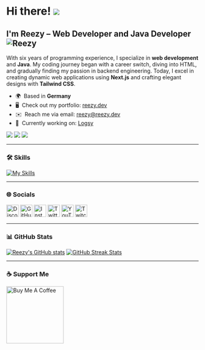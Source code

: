 Hi there! ![](https://user-images.githubusercontent.com/18350557/176309783-0785949b-9127-417c-8b55-ab5a4333674e.gif)  
=============================================================================================================================

I'm **Reezy** – Web Developer and Java Developer  
![Reezy](https://github.com/logsy/.github/blob/684cb2619fce2555707d3e3d6e0a3b3942643f87/reezy256x256.png)
-----------------------------------------------

With six years of programming experience, I specialize in **web development** and **Java**. My coding journey began with a career switch, diving into HTML, and gradually finding my passion in backend engineering. Today, I excel in creating dynamic web applications using **Next.js** and crafting elegant designs with **Tailwind CSS**.

* 🌍  Based in **Germany**
* 🖥️  Check out my portfolio: [reezy.dev](http://reezy.dev/)
* ✉️  Reach me via email: [reezy@reezy.dev](mailto:reezy@reezy.dev)
* 🚀  Currently working on: [Logsy](https://github.com/logsy)

<a href="https://www.github.com/reezy-development" target="_blank" rel="noreferrer"><img
src="https://img.shields.io/github/followers/reezy-development?logo=github&style=for-the-badge&color=ef4444&labelColor=1c1917" /></a> <a href="https://x.com/blvck_reezy" target="_blank" rel="noreferrer"><img
src="https://img.shields.io/twitter/follow/blvck_reezy?logo=twitter&style=for-the-badge&color=ef4444&labelColor=1c1917"
/></a> <a href="https://www.twitch.tv/verdreckt" target="_blank" rel="noreferrer"><img
src="https://img.shields.io/twitch/status/verdreckt?logo=twitchsx&style=for-the-badge&color=ef4444&labelColor=1c1917&label=TWITCH+STATUS" /></a>

---

### 🛠️ Skills

[![My Skills](https://skillicons.dev/icons?i=c,cpp,git,java,js,ts,react,nextjs,tailwind,nodejs,mongodb,mysql,heroku,linux,ps,ai)](https://reezy.dev/)

---

### 🌐 Socials

<p align="left">
<a href="https://discord.com/users/reezydevelopment" target="_blank" rel="noreferrer"><img src="https://raw.githubusercontent.com/danielcranney/readme-generator/main/public/icons/socials/discord.svg" width="32" height="32" alt="Discord" /></a>
<a href="https://www.github.com/reezy-development" target="_blank" rel="noreferrer"><img src="https://raw.githubusercontent.com/danielcranney/readme-generator/main/public/icons/socials/github.svg" width="32" height="32" alt="GitHub" /></a>
<a href="http://www.instagram.com/off_.jxstin" target="_blank" rel="noreferrer"><img src="https://raw.githubusercontent.com/danielcranney/readme-generator/main/public/icons/socials/instagram.svg" width="32" height="32" alt="Instagram" /></a>
<a href="https://x.com/blvck_reezy" target="_blank" rel="noreferrer"><img src="https://raw.githubusercontent.com/danielcranney/readme-generator/main/public/icons/socials/twitter.svg" width="32" height="32" alt="Twitter" /></a>
<a href="https://www.youtube.com/@verdreckt" target="_blank" rel="noreferrer"><img src="https://raw.githubusercontent.com/danielcranney/readme-generator/main/public/icons/socials/youtube.svg" width="32" height="32" alt="YouTube" /></a>
<a href="https://www.twitch.tv/verdreckt" target="_blank" rel="noreferrer"><img src="https://raw.githubusercontent.com/danielcranney/readme-generator/main/public/icons/socials/twitch.svg" width="32" height="32" alt="Twitch" /></a>
</p>

---

### 📊 GitHub Stats

<a href="http://www.github.com/reezy-development"><img src="https://github-readme-stats.vercel.app/api?username=reezy-development&show_icons=true&count_private=true&title_color=ef4444&text_color=ffffff&icon_color=ef4444&bg_color=1c1917&hide_border=true" alt="Reezy's GitHub stats" /></a>
<a href="http://www.github.com/reezy-development"><img src="https://github-readme-streak-stats.herokuapp.com/?user=reezy-development&stroke=ffffff&background=1c1917&ring=ef4444&fire=ef4444&currStreakNum=ffffff&currStreakLabel=ef4444&sideNums=ffffff&sideLabels=ffffff&dates=ffffff&hide_border=true" alt="GitHub Streak Stats" /></a>

---

### ☕ Support Me

<p>
<a href="https://www.buymeacoffee.com/reezydevelopment"><img src="https://cdn.buymeacoffee.com/buttons/v2/default-yellow.png" width="150" alt="Buy Me A Coffee"></a>
</p>
